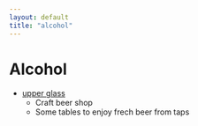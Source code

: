 ```yaml
---
layout: default
title: "alcohol"
---
```


# Alcohol

- [upper glass](http://www.upperglass-craftbeer.de/)
  - Craft beer shop
  - Some tables to enjoy frech beer from taps
